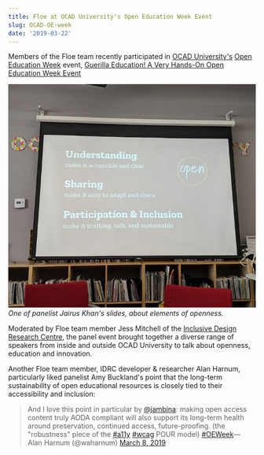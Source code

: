 ```yaml
---
title: Floe at OCAD University's Open Education Week Event
slug: OCAD-OE-week
date: '2019-03-22'
---
```

Members of the Floe team recently participated in [OCAD University's](https://www.ocadu.ca/)
[Open Education Week](https://www.openeducationweek.org/) event,
[Guerilla Education! A Very Hands-On Open Education Week Event](https://www2.ocadu.ca/event/guerrilla-education-a-very-hands-on-open-education-week-event)

<img src="images/ocad-open-ed.png" alt="Photograph of a presentation slide on a screen with
three blocks of text: 'Understanding: make it accessible and clear', 'Sharing: make it easy
to adapt and share', 'Participation & Inclusion: make it inviting, safe and sustainable.'" /></br>
*One of panelist Jairus Khan's slides, about elements of openness.*

Moderated by Floe team member Jess Mitchell of the [Inclusive Design Research Centre](https://idrc.ocadu.ca/),
the panel event brought together a diverse range of speakers from
inside and outside OCAD University to talk about openness, education and innovation.

Another Floe team member, IDRC developer &amp; researcher Alan Harnum, particularly liked panelist
Amy Buckland's point that the long-term sustainability of open educational resources is closely
tied to their accessibility and inclusion:

<blockquote class="twitter-tweet" data-conversation="none" data-lang="en"><p lang="en" dir="ltr">

And I love this point in particular by [@jambina](https://twitter.com/jambina?ref_src=twsrc%5Etfw):
making open access content truly AODA compliant will also support its long-term health
around preservation, continued access, future-proofing. (the &quot;robustness&quot; piece of the
[#a11y](https://twitter.com/hashtag/a11y?src=hash&ref_src=twsrc%5Etfw)
[#wcag](https://twitter.com/hashtag/wcag?src=hash&ref_src=twsrc%5Etfw) POUR model)
[#OEWeek](https://twitter.com/hashtag/OEWeek?src=hash&ref_src=twsrc%5Etfw)&mdash;
Alan Harnum (@waharnum) [March 8, 2019](https://twitter.com/waharnum/status/1104058862863376384?ref_src=twsrc%5Etfw )
</blockquote>

<script async src="https://platform.twitter.com/widgets.js" charset="utf-8"></script>
